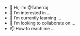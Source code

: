 - 👋 Hi, I’m @Taherraj
- 👀 I’m interested in ...
- 🌱 I’m currently learning ...
- 💞️ I’m looking to collaborate on ...
- 📫 How to reach me ...

<!---
Taherraj/Taherraj is a ✨ special ✨ repository because its `README.md` (this file) appears on your GitHub profile.
You can click the Preview link to take a look at your changes.
--->
